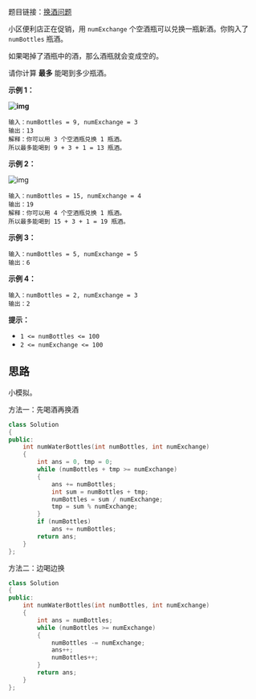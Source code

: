 题目链接：[换酒问题](https://leetcode-cn.com/problems/water-bottles/)

小区便利店正在促销，用 `numExchange` 个空酒瓶可以兑换一瓶新酒。你购入了 `numBottles` 瓶酒。

如果喝掉了酒瓶中的酒，那么酒瓶就会变成空的。

请你计算 **最多** 能喝到多少瓶酒。

 

**示例 1：**

**![img](https://image-1252109614.cos.ap-beijing.myqcloud.com/img/20200909225859.png)**

```
输入：numBottles = 9, numExchange = 3
输出：13
解释：你可以用 3 个空酒瓶兑换 1 瓶酒。
所以最多能喝到 9 + 3 + 1 = 13 瓶酒。
```

**示例 2：**

![img](https://image-1252109614.cos.ap-beijing.myqcloud.com/img/20200909225900.png)

```
输入：numBottles = 15, numExchange = 4
输出：19
解释：你可以用 4 个空酒瓶兑换 1 瓶酒。
所以最多能喝到 15 + 3 + 1 = 19 瓶酒。
```

**示例 3：**

```
输入：numBottles = 5, numExchange = 5
输出：6
```

**示例 4：**

```
输入：numBottles = 2, numExchange = 3
输出：2
```

 

**提示：**

- `1 <= numBottles <= 100`
- `2 <= numExchange <= 100`

## 思路

小模拟。

方法一：先喝酒再换酒

```cpp
class Solution
{
public:
    int numWaterBottles(int numBottles, int numExchange)
    {
        int ans = 0, tmp = 0;
        while (numBottles + tmp >= numExchange)
        {
            ans += numBottles;
            int sum = numBottles + tmp;
            numBottles = sum / numExchange;
            tmp = sum % numExchange;
        }
        if (numBottles)
            ans += numBottles;
        return ans;
    }
};
```

方法二：边喝边换

```cpp
class Solution
{
public:
    int numWaterBottles(int numBottles, int numExchange)
    {
        int ans = numBottles;
        while (numBottles >= numExchange)
        {
            numBottles -= numExchange;
            ans++;
            numBottles++;
        }
        return ans;
    }
};
```

